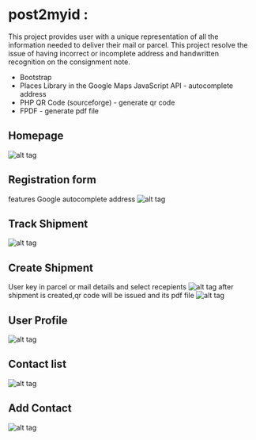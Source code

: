 # post2myid :
This project provides user with a unique representation of all the information needed to deliver their mail or parcel. This project resolve the issue of having incorrect or incomplete address and handwritten recognition on the consignment note.
* Bootstrap
* Places Library in the Google Maps JavaScript API - autocomplete address
* PHP QR Code (sourceforge) - generate qr code
* FPDF - generate pdf file

## Homepage
![alt tag](https://cloud.githubusercontent.com/assets/13564825/22435439/045ba3cc-e75b-11e6-8583-cae576474b94.png)

## Registration form
features Google autocomplete address
![alt tag](https://cloud.githubusercontent.com/assets/13564825/23393465/fcac6d2c-fdbd-11e6-8365-653080f102b2.JPG)

## Track Shipment
![alt tag](https://cloud.githubusercontent.com/assets/13564825/22924607/bf6ab172-f2e0-11e6-8684-28b0b39858be.png)

## Create Shipment
User key in parcel or mail details and select recepients
![alt tag](https://cloud.githubusercontent.com/assets/13564825/22435443/046186ca-e75b-11e6-962b-25b1c07ed472.png)
after shipment is created,qr code will be issued and its pdf file
![alt tag](https://cloud.githubusercontent.com/assets/13564825/22471888/c6df33ba-e80e-11e6-94f7-2026c10337a6.png)

## User Profile
![alt tag](https://cloud.githubusercontent.com/assets/13564825/22435440/045cb442-e75b-11e6-87c7-50583fc97f64.png)

## Contact list
![alt tag](https://cloud.githubusercontent.com/assets/13564825/22435442/046128ec-e75b-11e6-8980-e71178774951.png)

## Add Contact
![alt tag](https://cloud.githubusercontent.com/assets/13564825/22435438/045ab700-e75b-11e6-9daf-b71e44b445fc.png)
